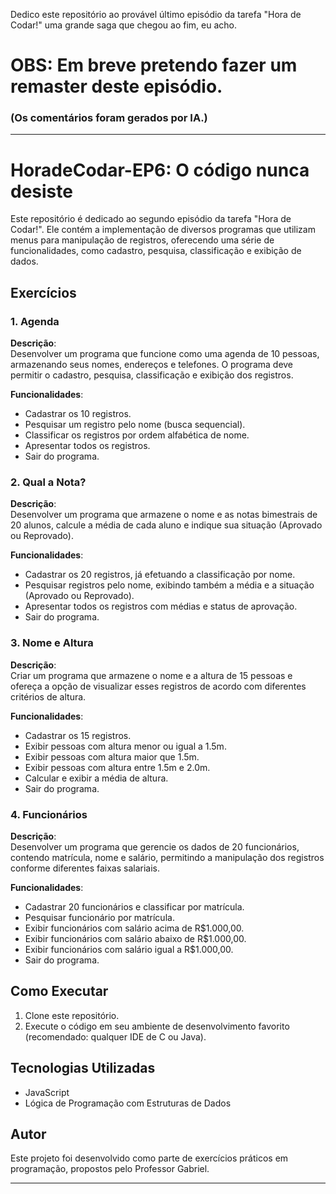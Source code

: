 Dedico este repositório ao provável último episódio da tarefa "Hora de Codar!" uma grande saga que chegou ao fim, eu acho.

# OBS: Em breve pretendo fazer um remaster deste episódio. 
### (Os comentários foram gerados por IA.)

 ---

# HoradeCodar-EP6: O código nunca desiste
Este repositório é dedicado ao segundo episódio da tarefa "Hora de Codar!". Ele contém a implementação de diversos programas que utilizam menus para manipulação de registros, oferecendo uma série de funcionalidades, como cadastro, pesquisa, classificação e exibição de dados.

## Exercícios

### 1. Agenda
**Descrição**:  
Desenvolver um programa que funcione como uma agenda de 10 pessoas, armazenando seus nomes, endereços e telefones. O programa deve permitir o cadastro, pesquisa, classificação e exibição dos registros.

**Funcionalidades**:
- Cadastrar os 10 registros.
- Pesquisar um registro pelo nome (busca sequencial).
- Classificar os registros por ordem alfabética de nome.
- Apresentar todos os registros.
- Sair do programa.

### 2. Qual a Nota?
**Descrição**:  
Desenvolver um programa que armazene o nome e as notas bimestrais de 20 alunos, calcule a média de cada aluno e indique sua situação (Aprovado ou Reprovado).

**Funcionalidades**:
- Cadastrar os 20 registros, já efetuando a classificação por nome.
- Pesquisar registros pelo nome, exibindo também a média e a situação (Aprovado ou Reprovado).
- Apresentar todos os registros com médias e status de aprovação.
- Sair do programa.

### 3. Nome e Altura
**Descrição**:  
Criar um programa que armazene o nome e a altura de 15 pessoas e ofereça a opção de visualizar esses registros de acordo com diferentes critérios de altura.

**Funcionalidades**:
- Cadastrar os 15 registros.
- Exibir pessoas com altura menor ou igual a 1.5m.
- Exibir pessoas com altura maior que 1.5m.
- Exibir pessoas com altura entre 1.5m e 2.0m.
- Calcular e exibir a média de altura.
- Sair do programa.

### 4. Funcionários
**Descrição**:  
Desenvolver um programa que gerencie os dados de 20 funcionários, contendo matrícula, nome e salário, permitindo a manipulação dos registros conforme diferentes faixas salariais.

**Funcionalidades**:
- Cadastrar 20 funcionários e classificar por matrícula.
- Pesquisar funcionário por matrícula.
- Exibir funcionários com salário acima de R$1.000,00.
- Exibir funcionários com salário abaixo de R$1.000,00.
- Exibir funcionários com salário igual a R$1.000,00.
- Sair do programa.

## Como Executar
1. Clone este repositório.
2. Execute o código em seu ambiente de desenvolvimento favorito (recomendado: qualquer IDE de C ou Java).

## Tecnologias Utilizadas
- JavaScript
- Lógica de Programação com Estruturas de Dados

## Autor
Este projeto foi desenvolvido como parte de exercícios práticos em programação, propostos pelo Professor Gabriel.

---
